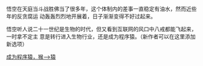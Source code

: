 悟空在天庭当斗战胜佛当了很多年，这个体制内的差事一直稳定有油水，然而近些年的反贪腐运
动轰轰烈烈地开展着，日子渐渐变得不好过起来。

悟空听人说二十一世纪是生物的时代，但又看到互联网的风口中八戒都能飞起来，一时拿不定主
意是转行进入生物行业，还是成为程序猿。（新作者可以在这里添加新选项）

[成为程序猿，猴——>猿](../monkey-to-coder/monkey_coder.md)
